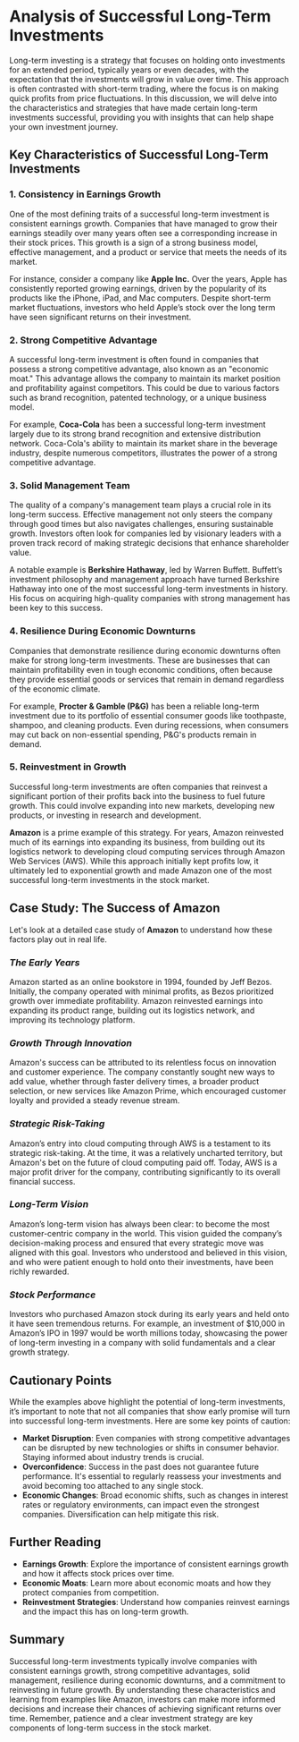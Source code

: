 # Analysis of Successful Long-Term Investments

Long-term investing is a strategy that focuses on holding onto investments for an extended period, typically years or even decades, with the expectation that the investments will grow in value over time. This approach is often contrasted with short-term trading, where the focus is on making quick profits from price fluctuations. In this discussion, we will delve into the characteristics and strategies that have made certain long-term investments successful, providing you with insights that can help shape your own investment journey.

## Key Characteristics of Successful Long-Term Investments

### 1. **Consistency in Earnings Growth**

One of the most defining traits of a successful long-term investment is consistent earnings growth. Companies that have managed to grow their earnings steadily over many years often see a corresponding increase in their stock prices. This growth is a sign of a strong business model, effective management, and a product or service that meets the needs of its market.

For instance, consider a company like **Apple Inc.** Over the years, Apple has consistently reported growing earnings, driven by the popularity of its products like the iPhone, iPad, and Mac computers. Despite short-term market fluctuations, investors who held Apple’s stock over the long term have seen significant returns on their investment.

### 2. **Strong Competitive Advantage**

A successful long-term investment is often found in companies that possess a strong competitive advantage, also known as an "economic moat." This advantage allows the company to maintain its market position and profitability against competitors. This could be due to various factors such as brand recognition, patented technology, or a unique business model.

For example, **Coca-Cola** has been a successful long-term investment largely due to its strong brand recognition and extensive distribution network. Coca-Cola's ability to maintain its market share in the beverage industry, despite numerous competitors, illustrates the power of a strong competitive advantage.

### 3. **Solid Management Team**

The quality of a company's management team plays a crucial role in its long-term success. Effective management not only steers the company through good times but also navigates challenges, ensuring sustainable growth. Investors often look for companies led by visionary leaders with a proven track record of making strategic decisions that enhance shareholder value.

A notable example is **Berkshire Hathaway**, led by Warren Buffett. Buffett’s investment philosophy and management approach have turned Berkshire Hathaway into one of the most successful long-term investments in history. His focus on acquiring high-quality companies with strong management has been key to this success.

### 4. **Resilience During Economic Downturns**

Companies that demonstrate resilience during economic downturns often make for strong long-term investments. These are businesses that can maintain profitability even in tough economic conditions, often because they provide essential goods or services that remain in demand regardless of the economic climate.

For example, **Procter & Gamble (P&G)** has been a reliable long-term investment due to its portfolio of essential consumer goods like toothpaste, shampoo, and cleaning products. Even during recessions, when consumers may cut back on non-essential spending, P&G's products remain in demand.

### 5. **Reinvestment in Growth**

Successful long-term investments are often companies that reinvest a significant portion of their profits back into the business to fuel future growth. This could involve expanding into new markets, developing new products, or investing in research and development.

**Amazon** is a prime example of this strategy. For years, Amazon reinvested much of its earnings into expanding its business, from building out its logistics network to developing cloud computing services through Amazon Web Services (AWS). While this approach initially kept profits low, it ultimately led to exponential growth and made Amazon one of the most successful long-term investments in the stock market.

## Case Study: The Success of Amazon

Let's look at a detailed case study of **Amazon** to understand how these factors play out in real life.

### *The Early Years*

Amazon started as an online bookstore in 1994, founded by Jeff Bezos. Initially, the company operated with minimal profits, as Bezos prioritized growth over immediate profitability. Amazon reinvested earnings into expanding its product range, building out its logistics network, and improving its technology platform.

### *Growth Through Innovation*

Amazon's success can be attributed to its relentless focus on innovation and customer experience. The company constantly sought new ways to add value, whether through faster delivery times, a broader product selection, or new services like Amazon Prime, which encouraged customer loyalty and provided a steady revenue stream.

### *Strategic Risk-Taking*

Amazon’s entry into cloud computing through AWS is a testament to its strategic risk-taking. At the time, it was a relatively uncharted territory, but Amazon's bet on the future of cloud computing paid off. Today, AWS is a major profit driver for the company, contributing significantly to its overall financial success.

### *Long-Term Vision*

Amazon’s long-term vision has always been clear: to become the most customer-centric company in the world. This vision guided the company’s decision-making process and ensured that every strategic move was aligned with this goal. Investors who understood and believed in this vision, and who were patient enough to hold onto their investments, have been richly rewarded.

### *Stock Performance*

Investors who purchased Amazon stock during its early years and held onto it have seen tremendous returns. For example, an investment of $10,000 in Amazon’s IPO in 1997 would be worth millions today, showcasing the power of long-term investing in a company with solid fundamentals and a clear growth strategy.

## Cautionary Points

While the examples above highlight the potential of long-term investments, it’s important to note that not all companies that show early promise will turn into successful long-term investments. Here are some key points of caution:

- **Market Disruption**: Even companies with strong competitive advantages can be disrupted by new technologies or shifts in consumer behavior. Staying informed about industry trends is crucial.
- **Overconfidence**: Success in the past does not guarantee future performance. It's essential to regularly reassess your investments and avoid becoming too attached to any single stock.
- **Economic Changes**: Broad economic shifts, such as changes in interest rates or regulatory environments, can impact even the strongest companies. Diversification can help mitigate this risk.

## Further Reading

- **Earnings Growth**: Explore the importance of consistent earnings growth and how it affects stock prices over time.
- **Economic Moats**: Learn more about economic moats and how they protect companies from competition.
- **Reinvestment Strategies**: Understand how companies reinvest earnings and the impact this has on long-term growth.

## Summary

Successful long-term investments typically involve companies with consistent earnings growth, strong competitive advantages, solid management, resilience during economic downturns, and a commitment to reinvesting in future growth. By understanding these characteristics and learning from examples like Amazon, investors can make more informed decisions and increase their chances of achieving significant returns over time. Remember, patience and a clear investment strategy are key components of long-term success in the stock market.